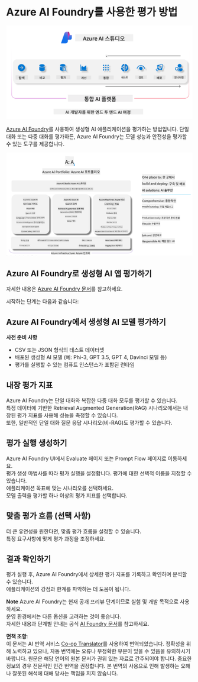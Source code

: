 <!--
CO_OP_TRANSLATOR_METADATA:
{
  "original_hash": "7b4235159486df4000e16b7b46ddfec3",
  "translation_date": "2025-07-16T22:29:42+00:00",
  "source_file": "md/01.Introduction/05/AIFoundry.md",
  "language_code": "ko"
}
-->
# **Azure AI Foundry를 사용한 평가 방법**

![aistudo](../../../../../translated_images/AIFoundry.9e0b513e999a1c5aa227e4c7028b5ff9a6cb712e6613c696705445ee4ca8f35d.ko.png)

[Azure AI Foundry](https://ai.azure.com?WT.mc_id=aiml-138114-kinfeylo)를 사용하여 생성형 AI 애플리케이션을 평가하는 방법입니다. 단일 대화 또는 다중 대화를 평가하든, Azure AI Foundry는 모델 성능과 안전성을 평가할 수 있는 도구를 제공합니다.

![aistudo](../../../../../translated_images/AIPortfolio.69da59a8e1eaa70f2bab1836c11a69fc97e59f1b1b4154ce5e58bc589d278047.ko.png)

## Azure AI Foundry로 생성형 AI 앱 평가하기
자세한 내용은 [Azure AI Foundry 문서](https://learn.microsoft.com/azure/ai-studio/how-to/evaluate-generative-ai-app?WT.mc_id=aiml-138114-kinfeylo)를 참고하세요.

시작하는 단계는 다음과 같습니다:

## Azure AI Foundry에서 생성형 AI 모델 평가하기

**사전 준비 사항**

- CSV 또는 JSON 형식의 테스트 데이터셋
- 배포된 생성형 AI 모델 (예: Phi-3, GPT 3.5, GPT 4, Davinci 모델 등)
- 평가를 실행할 수 있는 컴퓨트 인스턴스가 포함된 런타임

## 내장 평가 지표

Azure AI Foundry는 단일 대화와 복잡한 다중 대화 모두를 평가할 수 있습니다.  
특정 데이터에 기반한 Retrieval Augmented Generation(RAG) 시나리오에서는 내장된 평가 지표를 사용해 성능을 측정할 수 있습니다.  
또한, 일반적인 단일 대화 질문 응답 시나리오(비-RAG)도 평가할 수 있습니다.

## 평가 실행 생성하기

Azure AI Foundry UI에서 Evaluate 페이지 또는 Prompt Flow 페이지로 이동하세요.  
평가 생성 마법사를 따라 평가 실행을 설정합니다. 평가에 대한 선택적 이름을 지정할 수 있습니다.  
애플리케이션 목표에 맞는 시나리오를 선택하세요.  
모델 출력을 평가할 하나 이상의 평가 지표를 선택합니다.

## 맞춤 평가 흐름 (선택 사항)

더 큰 유연성을 원한다면, 맞춤 평가 흐름을 설정할 수 있습니다.  
특정 요구사항에 맞게 평가 과정을 조정하세요.

## 결과 확인하기

평가 실행 후, Azure AI Foundry에서 상세한 평가 지표를 기록하고 확인하며 분석할 수 있습니다.  
애플리케이션의 강점과 한계를 파악하는 데 도움이 됩니다.

**Note** Azure AI Foundry는 현재 공개 프리뷰 단계이므로 실험 및 개발 목적으로 사용하세요.  
운영 환경에서는 다른 옵션을 고려하는 것이 좋습니다.  
자세한 내용과 단계별 안내는 공식 [AI Foundry 문서](https://learn.microsoft.com/azure/ai-studio/?WT.mc_id=aiml-138114-kinfeylo)를 참고하세요.

**면책 조항**:  
이 문서는 AI 번역 서비스 [Co-op Translator](https://github.com/Azure/co-op-translator)를 사용하여 번역되었습니다. 정확성을 위해 노력하고 있으나, 자동 번역에는 오류나 부정확한 부분이 있을 수 있음을 유의하시기 바랍니다. 원문은 해당 언어의 원본 문서가 권위 있는 자료로 간주되어야 합니다. 중요한 정보의 경우 전문적인 인간 번역을 권장합니다. 본 번역의 사용으로 인해 발생하는 오해나 잘못된 해석에 대해 당사는 책임을 지지 않습니다.